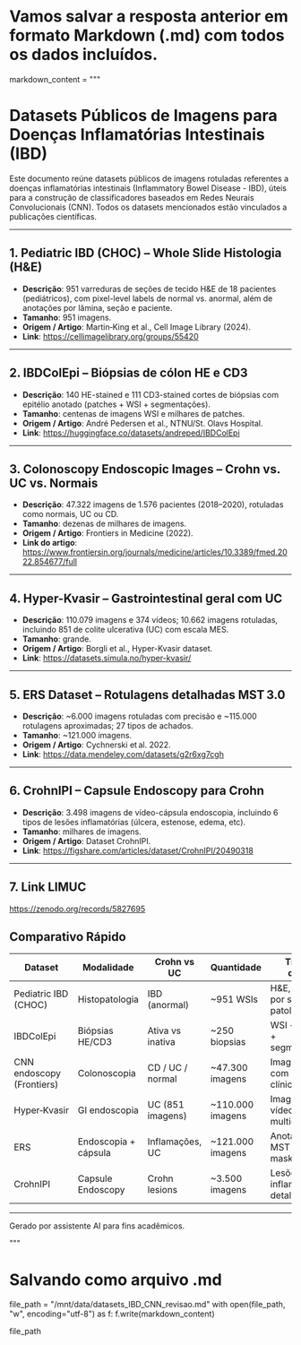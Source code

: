 # Vamos salvar a resposta anterior em formato Markdown (.md) com todos os dados incluídos.
markdown_content = """
# Datasets Públicos de Imagens para Doenças Inflamatórias Intestinais (IBD)

Este documento reúne datasets públicos de imagens rotuladas referentes a doenças inflamatórias intestinais (Inflammatory Bowel Disease - IBD), úteis para a construção de classificadores baseados em Redes Neurais Convolucionais (CNN). Todos os datasets mencionados estão vinculados a publicações científicas.

---

## 1. Pediatric IBD (CHOC) – Whole Slide Histologia (H&E)
- **Descrição**: 951 varreduras de seções de tecido H&E de 18 pacientes (pediátricos), com pixel-level labels de normal vs. anormal, além de anotações por lâmina, seção e paciente.
- **Tamanho**: 951 imagens.
- **Origem / Artigo**: Martin‑King et al., Cell Image Library (2024).
- **Link**: https://cellimagelibrary.org/groups/55420

---

## 2. IBDColEpi – Biópsias de cólon HE e CD3
- **Descrição**: 140 HE-stained e 111 CD3-stained cortes de biópsias com epitélio anotado (patches + WSI + segmentações).
- **Tamanho**: centenas de imagens WSI e milhares de patches.
- **Origem / Artigo**: André Pedersen et al., NTNU/St. Olavs Hospital.
- **Link**: https://huggingface.co/datasets/andreped/IBDColEpi

---

## 3. Colonoscopy Endoscopic Images – Crohn vs. UC vs. Normais
- **Descrição**: 47.322 imagens de 1.576 pacientes (2018–2020), rotuladas como normais, UC ou CD.
- **Tamanho**: dezenas de milhares de imagens.
- **Origem / Artigo**: Frontiers in Medicine (2022).
- **Link do artigo**: https://www.frontiersin.org/journals/medicine/articles/10.3389/fmed.2022.854677/full


---

## 4. Hyper-Kvasir – Gastrointestinal geral com UC
- **Descrição**: 110.079 imagens e 374 vídeos; 10.662 imagens rotuladas, incluindo 851 de colite ulcerativa (UC) com escala MES.
- **Tamanho**: grande.
- **Origem / Artigo**: Borgli et al., Hyper-Kvasir dataset.
- **Link**: https://datasets.simula.no/hyper-kvasir/

---

## 5. ERS Dataset – Rotulagens detalhadas MST 3.0
- **Descrição**: ~6.000 imagens rotuladas com precisão e ~115.000 rotulagens aproximadas; 27 tipos de achados.
- **Tamanho**: ~121.000 imagens.
- **Origem / Artigo**: Cychnerski et al. 2022.
- **Link**: https://data.mendeley.com/datasets/g2r6xg7cgh

---

## 6. CrohnIPI – Capsule Endoscopy para Crohn
- **Descrição**: 3.498 imagens de vídeo-cápsula endoscopia, incluindo 6 tipos de lesões inflamatórias (úlcera, estenose, edema, etc).
- **Tamanho**: milhares de imagens.
- **Origem / Artigo**: Dataset CrohnIPI.
- **Link**: https://figshare.com/articles/dataset/CrohnIPI/20490318

---

## 7. Link LIMUC

https://zenodo.org/records/5827695


## Comparativo Rápido

| Dataset                     | Modalidade         | Crohn vs UC      | Quantidade         | Tipo de dados                        |
|----------------------------|--------------------|------------------|--------------------|--------------------------------------|
| Pediatric IBD (CHOC)       | Histopatologia     | IBD (anormal)     | ~951 WSIs          | H&E, labels por seção e patologia    |
| IBDColEpi                  | Biópsias HE/CD3    | Ativa vs inativa  | ~250 biopsias      | WSI + patches + segmentações         |
| CNN endoscopy (Frontiers)  | Colonoscopia       | CD / UC / normal  | ~47.300 imagens    | Imagens HD com rótulos clínicos      |
| Hyper‑Kvasir               | GI endoscopia      | UC (851 imagens)  | ~110.000 imagens   | Imagens + vídeos, multiclasses       |
| ERS                        | Endoscopia + cápsula| Inflamações, UC  | ~121.000 imagens   | Anotações MST 3.0 + masks             |
| CrohnIPI                   | Capsule Endoscopy  | Crohn lesions     | ~3.500 imagens     | Lesões inflamatórias detalhadas      |

---

Gerado por assistente AI para fins acadêmicos.

"""

# Salvando como arquivo .md
file_path = "/mnt/data/datasets_IBD_CNN_revisao.md"
with open(file_path, "w", encoding="utf-8") as f:
    f.write(markdown_content)

file_path
